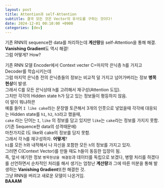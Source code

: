 ```yaml
---
layout: post
title: Attention과 self-Attention
subtitle: 결국 모든 것은 Vector의 유사도를 구하는 것이다!
date: 2024-12-01 00:10:00 +0900
categories: [dev]
---
```


기존 RNN의 sequence한 data를 처리하는데 **계산량**을 self-Attention을 통해 해결.  
**Vanishing Gradient**도 역시 해결!  
그럼 어떻게? How?  

기존 RNN 모델
Encoder에서 Context vecter C=마지막 은닉층 h를 가지고 Decoder를 학습시키는데  
그럼 마지막 은닉층 전의 은닉층들의 정보는 비교적 덜 가지고 넘어가버리는 정보 **병목 현상**이 발생.  
그래서 C를 모든 은닉상태 h를 고려해서 재구성(Attention 도입).  
그치만 각각의 Hidden state h가 담고 있는 정보들이 평등하지 않음.  
이 말이 뭐냐하믄  
예를 들어 `I like cake`라는 문장엘 토큰해서 3개의 인풋으로 넣었을때 각각에 대응되는 Hidden state를 `h1`, `h2`, `h3`라고 했을때,  
`cake` 라는 단어는 `I`, `like` 의 정보를 담고 있지만 `like`는 `cake`라는 정보를 가지지 못함.(기존 Sequence한 data의 성격때문에)  
마찬가지로 I도 like와 cake의 정보를 담지 못함.  
그래서 각 h를 재구성하자. **어떻게**?  
`h1`를 모든 h와 내적해서 나 자신을 포함한 모든 `h`의 정보를 가지고 있자.  
그러면 C(Context Vector)를 만들 때도 h들이 동등한 입장이 됨.  
즉, 앞서 얘기한 정보 `병목현상을 해결함`과 데이터를 독립으로 보겠다, 병렬 처리를 하겠다를 선언하면서 순차적인 처리를 해서 생기는 엄청난 **계산량**과 그에 따른 미분을 통해 발생하는 **Vanishing Gradient**또한 해결한 것.  
그냥 RNN을 버리고 새로운 모델이 나온거임.  
**BAAAM**
